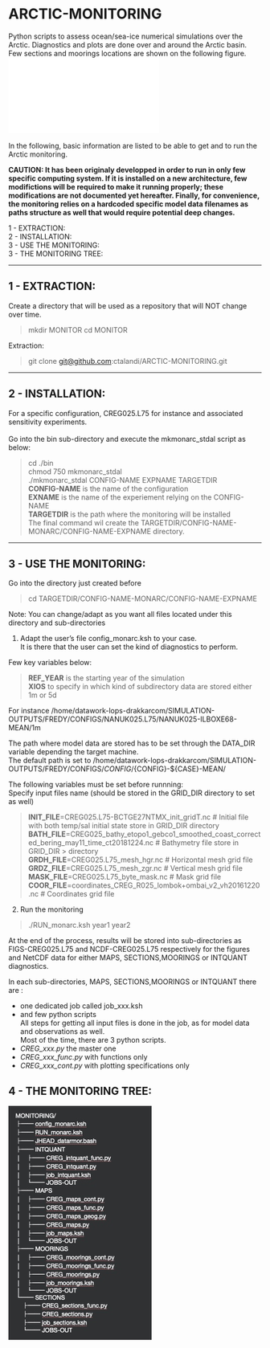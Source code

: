 # ARCTIC-MONITORING
Python scripts to assess ocean/sea-ice numerical simulations over the Arctic. Diagnostics and plots are done over and around the Arctic basin. Few sections and moorings locations are shown on the following figure.
 ![The Arctic location of diags](./figs/MONARC_ARC-GEOLOC.pdf)

In the following, basic information are listed to be able to get and to run the Arctic monitoring.<br>

**CAUTION: It has been originaly developped in order to run in only few specific computing system. If it is installed on a new architecture, few modifictions will be required to make it running properly; these modifications are not documented yet hereafter. Finally, for convenience, the monitoring relies on a hardcoded specific model data filenames as paths structure as well that would require potential deep changes.** 


1 - EXTRACTION:<br> 
2 - INSTALLATION:<br>
3 - USE THE MONITORING:<br>
3 - THE MONITORING TREE:<br>
  
---
## 1 - EXTRACTION: <br>
Create a directory that will be used as a repository that will NOT change over time.<br> 
> mkdir MONITOR 
> cd MONITOR 

Extraction: <br>
> git clone git@github.com:ctalandi/ARCTIC-MONITORING.git

---
## 2 - INSTALLATION:<br>
For a specific configuration, CREG025.L75 for instance and associated sensitivity experiments.<br>  
Go into the bin sub-directory and execute the mkmonarc_stdal script as below:<br>
> cd ./bin <br>
> chmod 750 mkmonarc_stdal<br>
> ./mkmonarc_stdal CONFIG-NAME EXPNAME TARGETDIR <br>
**CONFIG-NAME** is the name of the configuration<br>
**EXNAME** is the name of the experiement relying on the CONFIG-NAME <br>
**TARGETDIR** is the path where the monitoring will be installed <br>
The final command wil create the TARGETDIR/CONFIG-NAME-MONARC/CONFIG-NAME-EXPNAME directory.

---
## 3 - USE THE MONITORING:<br>
Go into the directory just created before <br>
> cd TARGETDIR/CONFIG-NAME-MONARC/CONFIG-NAME-EXPNAME <br>

Note: You can change/adapt as you want all files located under this directory and sub-directories <br>
 
  1. Adapt the user’s file config_monarc.ksh to your case.<br>
It is there that the user can set the kind of diagnostics to perform. <br>

Few key variables below: <br>
> **REF_YEAR** is the starting year of the simulation<br>
> **XIOS** to specify in which kind of subdirectory data are stored either 1m or 5d <br>

For instance /home/datawork-lops-drakkarcom/SIMULATION-OUTPUTS/FREDY/CONFIGS/NANUK025.L75/NANUK025-ILBOXE68-MEAN/1m<br>

The path where model data are stored has to be set through the DATA_DIR variable depending the target machine.<br>
The default path is set to /home/datawork-lops-drakkarcom/SIMULATION-OUTPUTS/FREDY/CONFIGS/${CONFIG}/${CONFIG}-${CASE}-MEAN/ <br>

The following variables must be set before runnning:<br>
Specify input files name (should be stored in the GRID_DIR directory to set as well)<br>

> **INIT_FILE**=CREG025.L75-BCTGE27NTMX_init_gridT.nc    # Initial file with both temp/sal initial state store in GRID_DIR directory<br>
> **BATH_FILE**=CREG025_bathy_etopo1_gebco1_smoothed_coast_corrected_bering_may11_time_ct20181224.nc # Bathymetry file store in GRID_DIR  > directory<br>
> **GRDH_FILE**=CREG025.L75_mesh_hgr.nc              # Horizontal mesh grid file<br>
> **GRDZ_FILE**=CREG025.L75_mesh_zgr.nc              # Vertical mesh grid file<br>
> **MASK_FILE**=CREG025.L75_byte_mask.nc             # Mask grid file <br>
> **COOR_FILE**=coordinates_CREG_R025_lombok+ombai_v2_vh20161220.nc                    # Coordinates grid file  <br>

  2. Run the monitoring <br>
> ./RUN_monarc.ksh year1 year2 <br>

At the end of the process, results will be stored into sub-directories as FIGS-CREG025.L75 and NCDF-CREG025.L75 respectively for 
the figures and NetCDF data for either MAPS, SECTIONS,MOORINGS or INTQUANT diagnostics.<br>

In each sub-directories, MAPS, SECTIONS,MOORINGS or INTQUANT there are :<br>
- one dedicated job called job_xxx.ksh  <br>
- and few python scripts <br>
All steps for getting all input files is done in the job, as for model data and observations as well.  <br>
Most of the time, there are 3 python scripts. <br>
- *CREG_xxx.py* the master one <br>
- *CREG_xxx_func.py*  with functions only <br>
- *CREG_xxx_cont.py* with  plotting specifications only <br>


## 4 - THE MONITORING TREE:<br>

![The monitor tree](./figs/Monitor_tree.jpg)

